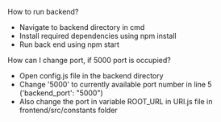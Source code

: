 How to run backend?
  - Navigate to backend directory in cmd
  - Install required dependencies using npm install
  - Run back end using npm start

How can I change port, if 5000 port is occupied?
  - Open config.js file in the backend directory
  - Change '5000' to currently available port number in line 5 ('backend_port': "5000")
  - Also change the port in variable ROOT_URL in URI.js file in frontend/src/constants folder
